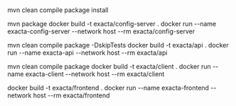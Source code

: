 #


mvn clean compile package install

mvn package
docker build -t exacta/config-server .
docker run --name exacta-config-server --network host --rm exacta/config-server

mvn clean compile package -DskipTests
docker build -t exacta/api .
docker run --name exacta-api --network host --rm exacta/api

mvn clean compile package
docker build -t exacta/client .
docker run --name exacta-client --network host --rm exacta/client

docker build -t exacta/frontend .
docker run --name exacta-frontend --network host --rm exacta/frontend
